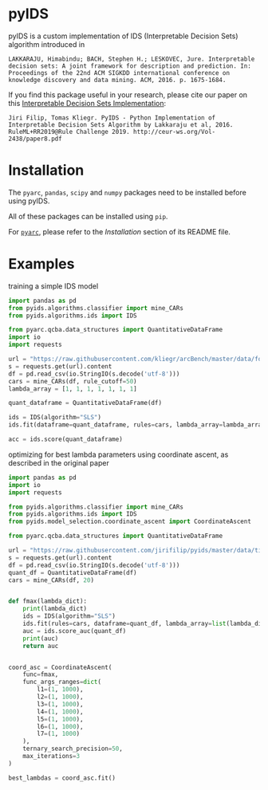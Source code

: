 # pyIDS

pyIDS is a custom implementation of IDS (Interpretable Decision Sets) algorithm introduced in

```LAKKARAJU, Himabindu; BACH, Stephen H.; LESKOVEC, Jure. Interpretable decision sets: A joint framework for description and prediction. In: Proceedings of the 22nd ACM SIGKDD international conference on knowledge discovery and data mining. ACM, 2016. p. 1675-1684.```

If you find this package useful in your research, please cite our paper on this [Interpretable Decision Sets Implementation](https://nb.vse.cz/~klit01/papers/RuleML_Challenge_IDS.pdf):

    Jiri Filip, Tomas Kliegr. PyIDS - Python Implementation of Interpretable Decision Sets Algorithm by Lakkaraju et al, 2016. RuleML+RR2019@Rule Challenge 2019. http://ceur-ws.org/Vol-2438/paper8.pdf


# Installation

The `pyarc`, `pandas`, `scipy` and `numpy` packages need to be installed before using pyIDS.

All of these packages can be installed using `pip`.

For [`pyarc`](https://github.com/jirifilip/pyARC), please refer to the *Installation* section of its README file.

# Examples

training a simple IDS model

```python
import pandas as pd
from pyids.algorithms.classifier import mine_CARs
from pyids.algorithms.ids import IDS

from pyarc.qcba.data_structures import QuantitativeDataFrame
import io
import requests

url = "https://raw.githubusercontent.com/kliegr/arcBench/master/data/folds_discr/train/iris0.csv"
s = requests.get(url).content
df = pd.read_csv(io.StringIO(s.decode('utf-8')))
cars = mine_CARs(df, rule_cutoff=50)
lambda_array = [1, 1, 1, 1, 1, 1, 1]

quant_dataframe = QuantitativeDataFrame(df)

ids = IDS(algorithm="SLS")
ids.fit(dataframe=quant_dataframe, rules=cars, lambda_array=lambda_array)

acc = ids.score(quant_dataframe)
```

optimizing for best lambda parameters using coordinate ascent, as described in the original paper

```python
import pandas as pd
import io
import requests

from pyids.algorithms.classifier import mine_CARs
from pyids.algorithms.ids import IDS
from pyids.model_selection.coordinate_ascent import CoordinateAscent

from pyarc.qcba.data_structures import QuantitativeDataFrame

url = "https://raw.githubusercontent.com/jirifilip/pyids/master/data/titanic.csv"
s = requests.get(url).content
df = pd.read_csv(io.StringIO(s.decode('utf-8')))
quant_df = QuantitativeDataFrame(df)
cars = mine_CARs(df, 20)


def fmax(lambda_dict):
    print(lambda_dict)
    ids = IDS(algorithm="SLS")
    ids.fit(rules=cars, dataframe=quant_df, lambda_array=list(lambda_dict.values()))
    auc = ids.score_auc(quant_df)
    print(auc)
    return auc


coord_asc = CoordinateAscent(
    func=fmax,
    func_args_ranges=dict(
        l1=(1, 1000),
        l2=(1, 1000),
        l3=(1, 1000),
        l4=(1, 1000),
        l5=(1, 1000),
        l6=(1, 1000),
        l7=(1, 1000)
    ),
    ternary_search_precision=50,
    max_iterations=3
)

best_lambdas = coord_asc.fit()
```

